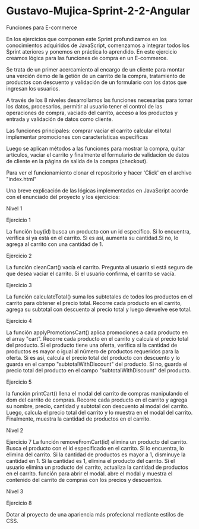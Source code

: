 # Gustavo-Mujica-Sprint-2-2-Angular
Funciones para E-commerce

En los ejercicios que componen este Sprint profundizamos en los conocimientos adquiridos de JavaScript, comenzamos a integrar todos los Sprint ateriores y ponemos en práctica lo aprendido. 
En este ejercicio creamos lógica para las funciones de compra en un E-commerce. 

Se trata de un primer acercamiento al encargo de un cliente para montar una verción demo de la getión de un carrito de la compra, tratamiento de productos con descuento y validación de un formulario con los datos que ingresan los usuarios. 

A través de los 8 niveles desarrollamos las funciones necesarias para tomar los datos, procesarlos, permitir al usuario tener el control de las operaciones de compra, vaciado del carrito, acceso a los productos y entrada y validación de datos como cliente. 

Las funciones principales: comprar
                           vaciar el carrito
                           calcular el total
                           implementar promociones con características específicas
                           
Luego se aplican métodos a las funciones para mostrar la compra, quitar artículos, vaciar el carrito y finalmente el formulario de validación de datos de cliente en la página de salida de la compra (checkout).

Para ver el funcionamiento clonar el repositorio y hacer 'Click' en el archivo "index.html"

Una breve explicación de las lógicas implementadas en JavaScript acorde con el enunciado del proyecto y los ejercicios:

 Nivel 1 

 Ejercicio 1

 La función buy(id) busca un producto con un id específico. Si lo encuentra, verifica si ya está en el carrito. Si es así,
 aumenta su cantidad.Si no, lo agrega al carrito con una cantidad de 1.

 Ejercicio 2

 La función cleanCart() vacía el carrito. Pregunta al usuario si está seguro de que desea vaciar el carrito.
 Si el usuario confirma, el carrito se vacía.

 Ejercicio 3

 La función calculateTotal() suma los subtotales de todos los productos en el carrito para obtener el precio total. 
 Recorre cada producto en el carrito, agrega su subtotal con descuento al precio total y luego devuelve ese total.

 Ejercicio 4

 La función applyPromotionsCart() aplica promociones a cada producto en el array "cart".
 Recorre cada producto en el carrito y calcula el precio total del producto. Si el producto tiene una oferta,
 verifica si la cantidad de productos es mayor o igual al número de productos requeridos para la oferta. Si es así,
 calcula el precio total del producto con descuento y lo guarda en el campo "subtotalWithDiscount" del producto.
 Si no, guarda el precio total del producto en el campo "subtotalWithDiscount" del producto.

 Ejercicio 5

 la función printCart() llena el modal del carrito de compras manipulando el dom del carrito de compras.
 Recorre cada producto en el carrito y agrega su nombre, precio, cantidad y subtotal con descuento al modal del carrito.
 Luego, calcula el precio total del carrito y lo muestra en el modal del carrito.
 Finalmente, muestra la cantidad de productos en el carrito.


 Nivel 2

 Ejercicio 7
 La función removeFromCart(id) elimina un producto del carrito. Busca el producto con el id especificado en el carrito.
 Si lo encuentra, lo elimina del carrito.
 Si la cantidad de productos es mayor a 1, disminuye la cantidad en 1. Si la cantidad es 1, elimina el producto del carrito.
 Si el usuario elimina un producto del carrito, actualiza la cantidad de productos en el carrito.
 función para abrir el modal. abre el modal y muestra el contenido del carrito de compras con los precios y descuentos.


 Nivel 3 

 Ejercicio 8

 Dotar al proyecto de una apariencia más profecional mediante estilos de CSS.
